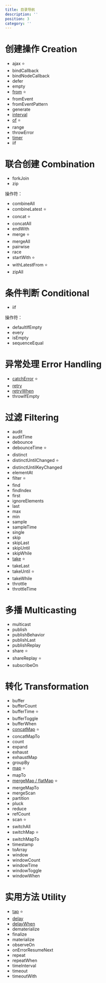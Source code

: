 ```yaml
---
title: 目录导航
description: ''
position: 3
category: ''
---
```


# 创建操作 Creation

- ajax ⭐
- bindCallback
- bindNodeCallback
- defer
- empty
- [from](/creation/from) ⭐
- fromEvent
- fromEventPattern
- generate
- [interval](/creation/interval)
- [of](/creation/of) ⭐
- range
- throwError
- [timer](/creation/timer)
- iif

# 联合创建 Combination

- forkJoin
- zip

操作符：

- combineAll
- combineLatest ⭐
- concat ⭐
- concatAll
- endWith
- merge ⭐
- mergeAll
- pairwise
- race
- startWith ⭐
- withLatestFrom ⭐
- zipAll

# 条件判断 Conditional

- iif

操作符：

- defaultIfEmpty
- every
- isEmpty
- sequenceEqual

# 异常处理 Error Handling

- [catchError](/error/catchError) ⭐
- [retry](/error/retry)
- [retryWhen](/error/retryWhen)
- throwIfEmpty

# 过滤 Filtering

- audit
- auditTime
- debounce
- debounceTime ⭐
- distinct
- distinctUntilChanged ⭐
- distinctUntilKeyChanged
- elementAt
- filter ⭐
- find
- findIndex
- first
- ignoreElements
- last
- max
- min
- sample
- sampleTime
- single
- skip
- skipLast
- skipUntil
- skipWhile
- [take](/filtering/take) ⭐
- takeLast
- takeUntil ⭐
- takeWhile
- throttle
- throttleTime

# 多播 Multicasting

- multicast
- publish
- publishBehavior
- publishLast
- publishReplay
- share ⭐
- shareReplay ⭐
- subscribeOn

# 转化 Transformation

- buffer
- bufferCount
- bufferTime ⭐
- bufferToggle
- bufferWhen
- [concatMap](/transformation/concatMap) ⭐
- concatMapTo
- count
- expand
- exhaust
- exhaustMap
- groupBy
- [map](/transformation/map) ⭐
- mapTo
- [mergeMap / flatMap](/transformation/mergeMap) ⭐
- mergeMapTo
- mergeScan
- partition
- pluck
- reduce
- refCount
- scan ⭐
- switchAll
- switchMap ⭐
- switchMapTo
- timestamp
- toArray
- window
- windowCount
- windowTime
- windowToggle
- windowWhen

# 实用方法 Utility

- [tap](/utility/tap) ⭐
- [delay](/utility/delay)
- [delayWhen](/utility/delayWhen)
- dematerialize
- finalize
- materialize
- observeOn
- onErrorResumeNext
- repeat
- repeatWhen
- timeInterval
- timeout
- timeoutWith
  <!-- - toPromise -->
